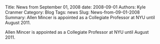 Title: News from September 01, 2008
date: 2008-09-01
Authors: Kyle Cranmer
Category: Blog
Tags: news
Slug: News-from-09-01-2008
Summary:  Allen Mincer is appointed as a Collegiate Professor at NYU until August 2011.
 

 Allen Mincer is appointed as a Collegiate Professor at NYU until August 2011.
 